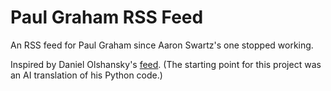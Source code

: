 # Paul Graham RSS Feed

An RSS feed for Paul Graham since Aaron Swartz's one stopped working.

Inspired by Daniel Olshansky's [feed](https://github.com/Olshansk/pgessays-rss). (The starting point for this project was an AI translation of his Python code.)
